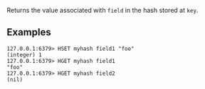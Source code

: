 Returns the value associated with `field` in the hash stored at `key`.

## Examples

```valkey-cli
127.0.0.1:6379> HSET myhash field1 "foo"
(integer) 1
127.0.0.1:6379> HGET myhash field1
"foo"
127.0.0.1:6379> HGET myhash field2
(nil)
```
